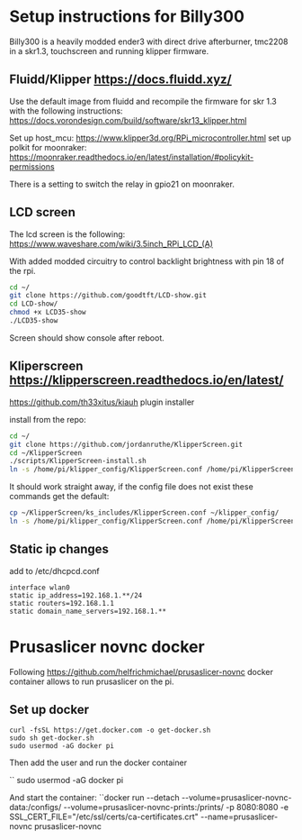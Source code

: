 # Setup instructions for Billy300
Billy300 is a heavily modded ender3 with direct drive afterburner, tmc2208 in a skr1.3, touchscreen and running klipper firmware.

## Fluidd/Klipper https://docs.fluidd.xyz/
Use the default image from fluidd and recompile the firmware for skr 1.3 with the following instructions: https://docs.vorondesign.com/build/software/skr13_klipper.html

Set up host_mcu: https://www.klipper3d.org/RPi_microcontroller.html
set up polkit for moonraker: https://moonraker.readthedocs.io/en/latest/installation/#policykit-permissions

There is a setting to switch the relay in gpio21 on moonraker.

## LCD screen
The lcd screen is the following:
https://www.waveshare.com/wiki/3.5inch_RPi_LCD_(A)

With added modded circuitry to control backlight brightness with pin 18 of the rpi.

```bash
cd ~/
git clone https://github.com/goodtft/LCD-show.git
cd LCD-show/
chmod +x LCD35-show
./LCD35-show
```
Screen should show console after reboot.

## Kliperscreen https://klipperscreen.readthedocs.io/en/latest/

https://github.com/th33xitus/kiauh
plugin installer

install from the repo:
```bash
cd ~/
git clone https://github.com/jordanruthe/KlipperScreen.git
cd ~/KlipperScreen
./scripts/KlipperScreen-install.sh
ln -s /home/pi/klipper_config/KlipperScreen.conf /home/pi/KlipperScreen/
```
It should work straight away, if the config file does not exist these commands get the default:
```bash
cp ~/KlipperScreen/ks_includes/KlipperScreen.conf ~/klipper_config/
ln -s /home/pi/klipper_config/KlipperScreen.conf /home/pi/KlipperScreen/
```

## Static ip changes
add to /etc/dhcpcd.conf
```
interface wlan0
static ip_address=192.168.1.**/24
static routers=192.168.1.1
static domain_name_servers=192.168.1.**
```

# Prusaslicer novnc docker
Following https://github.com/helfrichmichael/prusaslicer-novnc
docker container allows to run prusaslicer on the pi.
## Set up docker

``` 
curl -fsSL https://get.docker.com -o get-docker.sh
sudo sh get-docker.sh
sudo usermod -aG docker pi
```

Then add the user and run the docker container

`` sudo usermod -aG docker pi

And start the container:
``docker run --detach --volume=prusaslicer-novnc-data:/configs/ --volume=prusaslicer-novnc-prints:/prints/ -p 8080:8080 -e SSL_CERT_FILE="/etc/ssl/certs/ca-certificates.crt" --name=prusaslicer-novnc prusaslicer-novnc

